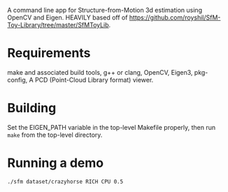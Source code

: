 A command line app for Structure-from-Motion 3d estimation using OpenCV and Eigen. HEAVILY based off of https://github.com/royshil/SfM-Toy-Library/tree/master/SfMToyLib.

Requirements 
============
make and associated build tools, 
g++ or clang, 
OpenCV, 
Eigen3, 
pkg-config, 
A PCD (Point-Cloud Library format) viewer.

Building
========
Set the EIGEN\_PATH variable in the top-level Makefile properly, then run `make` from the top-level directory.

Running a demo
==============
`./sfm dataset/crazyhorse RICH CPU 0.5` 
